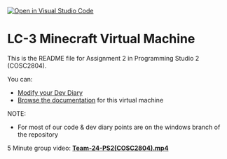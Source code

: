 [![Open in Visual Studio Code](https://classroom.github.com/assets/open-in-vscode-f059dc9a6f8d3a56e377f745f24479a46679e63a5d9fe6f495e02850cd0d8118.svg)](https://classroom.github.com/online_ide?assignment_repo_id=5859299&assignment_repo_type=AssignmentRepo)
# LC-3 Minecraft Virtual Machine
This is the README file for Assignment 2 in Programming Studio 2 (COSC2804).

You can:
* [Modify your Dev Diary](DEVDIARY.md)
* [Browse the documentation](DOCS.md) for this virtual machine

NOTE:
* For most of our code & dev diary points are on the windows branch of the repository


5 Minute group video: [**Team-24-PS2(COSC2804).mp4**](https://rmiteduau-my.sharepoint.com/:v:/g/personal/s3895606_student_rmit_edu_au/EaGpl7FRVAdItnU5zbx8G2gB9mFdmWC0U7m5xxOK9-STKQ?e=mmHE7X)
